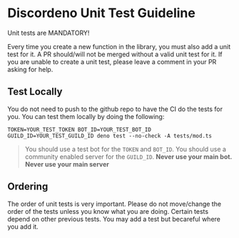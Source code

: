 # Discordeno Unit Test Guideline

Unit tests are MANDATORY!

Every time you create a new function in the library, you must also add a unit test for it. A PR should/will not be
merged without a valid unit test for it. If you are unable to create a unit test, please leave a comment in your PR
asking for help.

## Test Locally

You do not need to push to the github repo to have the CI do the tests for you. You can test them locally by doing the
following:

```shell
TOKEN=YOUR_TEST_TOKEN BOT_ID=YOUR_TEST_BOT_ID GUILD_ID=YOUR_TEST_GUILD_ID deno test --no-check -A tests/mod.ts
```

> You should use a test bot for the `TOKEN` and `BOT_ID`. You should use a community enabled server for the `GUILD_ID`.
> **Never use your main bot. Never use your main server**

## Ordering

The order of unit tests is very important. Please do not move/change the order of the tests unless you know what you are
doing. Certain tests depend on other previous tests. You may add a test but becareful where you add it.
